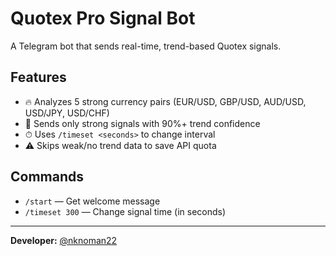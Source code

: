# Quotex Pro Signal Bot

A Telegram bot that sends real-time, trend-based Quotex signals.

## Features

- 🔥 Analyzes 5 strong currency pairs (EUR/USD, GBP/USD, AUD/USD, USD/JPY, USD/CHF)
- 🚀 Sends only strong signals with 90%+ trend confidence
- ⏱ Uses `/timeset <seconds>` to change interval
- ⚠️ Skips weak/no trend data to save API quota

## Commands

- `/start` — Get welcome message
- `/timeset 300` — Change signal time (in seconds)

---

**Developer:** [@nknoman22](https://t.me/nknoman22)
